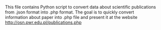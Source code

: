 This file contains Python script to convert data about scientific publications from .json format into .php format. 
The goal is to quickly convert information about paper into .php file and present it at the website http://osn.pwr.edu.pl/publications.php
